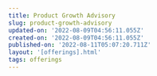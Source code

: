 ```yaml
---
title: Product Growth Advisory
slug: product-growth-advisory
updated-on: '2022-08-09T04:56:11.055Z'
created-on: '2022-08-09T04:56:11.055Z'
published-on: '2022-08-11T05:07:20.711Z'
layout: '[offerings].html'
tags: offerings
---
```



